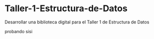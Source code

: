 # Taller-1-Estructura-de-Datos
Desarrollar una biblioteca digital para el Taller 1 de Estructura de Datos


probando sisi